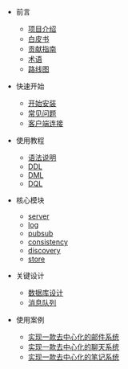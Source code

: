 * 前言

  * [项目介绍](zh-cn/README.md)
  * [白皮书](zh-cn/whitebook.md)
  * [贡献指南](en/CONTRIBUTING.md)
  * [术语](zh-cn/background/term.md)
  * [路线图](zh-cn/roadmap.md)

* 快速开始

  * [开始安装](zh-cn/install/start.md)
  * [常见问题](zh-cn/application/issue.md)

  <!-- * [已支持语法](zh-cn/application/supported.md) -->
  * [客户端连接](zh-cn/application/connection_clinets.md)

* 使用教程
  * [语法说明](zh-cn/application/syntax.md)
  <!-- * [支持语法](zh-cn/application/supported.md)  -->
  * [DDL](zh-cn/application/DDL.md) 
  * [DML](zh-cn/application/DML.md) 
  * [DQL](zh-cn/application/DQL.md) 
* 核心模块
  * [server](zh-cn/p2pdb-server/introduce.md)
  * [log](zh-cn/p2pdb-log/introduce.md)
  * [pubsub](zh-cn/p2pdb-pubsub/introduce.md)
  * [consistency](zh-cn/p2pdb-consistency/introduce.md)
  * [discovery](zh-cn/p2pdb-discovery/introduce.md)
  * [store](zh-cn/p2pdb-store/introduce.md)
  <!-- * [cdc](zh-cn/p2pdb-cdc/introduce.md) -->

* 关键设计
    * [数据库设计](zh-cn/entity/persistence.md)
    * [消息队列](zh-cn/p2pdb-cdc/queue.md)


* 使用案例

    * [实现一款去中心化的邮件系统](zh-cn/case/email.md)
    * [实现一款去中心化的聊天系统](zh-cn/case/chat.md)
    * [实现一款去中心化的笔记系统](zh-cn/case/note.md)

<!-- 
* 安全控制
  * [权限控制](zh-cn/safety/authority.md) -->
<!-- 
* 其它资料

  * [其它资料](zh-cn/others.md)
  * [兰伯特时钟](zh-cn/clock/lamportclock.md)
  * [CRDT](zh-cn/clock/CRDT.md) -->